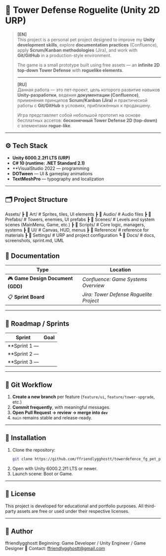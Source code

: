 # 🏰 Tower Defense Roguelite (Unity 2D URP)

> **[EN]**  
> This project is a personal pet project designed to improve my **Unity development skills**, explore **documentation practices** (Confluence), apply **Scrum/Kanban methodologies** (Jira), and work with **Git/GitHub** in a production-style environment.  
>  
> The game is a small prototype built using free assets — an **infinite 2D top-down Tower Defense** with **roguelike elements**.  
>
> ---
>
> **[RU]**  
> Данная работа — это пет-проект, цель которого развитие навыков **Unity-разработки**, ведения **документации (Confluence)**, применения принципов **Scrum/Kanban (Jira)** и практической работы с **Git/GitHub** в условиях, приближённых к продакшену.  
>
> Игра представляет собой небольшой прототип на основе бесплатных ассетов: **бесконечный Tower Defense 2D (top-down)** с элементами **rogue-like**.

---

## ⚙️ Tech Stack
- **Unity 6000.2.2f1 LTS (URP)**  
- **C# 10 (runtime: .NET Standard 2.1)**  
- **VisualStudio 2022 — programming
- **DOTween** — UI & gameplay animations  
- **TextMeshPro** — typography and localization

---

## 🗂️ Project Structure
Assets/
┣ 📁 Art/ # Sprites, tiles, UI elements
┣ 📁 Audio/ # Audio files
┣ 📁 Prefabs/ # Towers, enemies, UI prefabs
┣ 📁 Scenes/ # Levels and system scenes (MainMenu, Game, etc.)
┣ 📁 Scripts/ # Core logic, managers, systems
┣ 📁 UI/ # Canvas, HUD, menus
┣ 📁 Reference/ # reference for materials
┣ 📁 Settings/ # URP and project configuration
┗ 📁 Docs/ # docs, screenshots, sprint.md, UML

## 🧭 Documentation
| Type | Location |
|------|-----------|
| 🎮 **Game Design Document (GDD)** | *Confluence: Game Systems Overview* |
| 📋 **Sprint Board** | *Jira: Tower Defense Roguelite Project* |

---

## 🏁 Roadmap / Sprints
| Sprint | Goal |
|---------|------|
| **Sprint 1 —  |
| **Sprint 2 —  |
| **Sprint 3 —  |

---

## 🚀 Git Workflow
1. **Create a new branch** per feature (`feature/ui`, `feature/tower-upgrade`, etc.)  
2. **Commit frequently**, with meaningful messages.  
3. **Open Pull Request → review → merge into `dev`**  
4. `main` remains stable and release-ready.  

---

## 🧩 Installation
1. Clone the repository:
   ```bash
   git clone https://github.com/ffriendlygghostt/towerdefence_fg_pet_project.git
2. Open with Unity 6000.2.2f1 LTS or newer.
3. Launch scene: Boot or Game.

---

## 📜 License
This project is developed for educational and portfolio purposes.
All third-party assets are free or used under their respective licenses.

---

## 👤 Author
ffriendlygghostt
Beginning: Game Developer / Unity Engineer / Game Designer
📧 Contact: ffriendlygghostt@gmail.com

